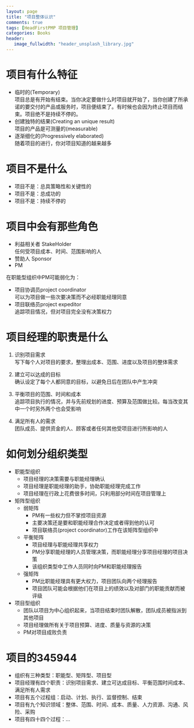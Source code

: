 ```yaml
---
layout: page
title: "项目整体认识"
comments: true
tags: [HeadFirstPMP 项目管理]
categories: Books 
header:
   image_fullwidth: "header_unsplash_library.jpg"
---
```


# 项目有什么特征

* 临时的(Temporary)   
项目总是有开始有结束。当你决定要做什么时项目就开始了，当你创建了所承诺的要交付的产品或服务时，项目便结束了。有时候也会因为终止项目而结束。项目绝不是持续不停的。
* 创建独特的结果(Creating an unique result)   
项目的产品是可测量的(measurable)
* 逐渐细化的(Progressively elaborated)     
随着项目的进行，你对项目知道的越来越多

# 项目不是什么

* 项目不是：总具策略性和关键性的
* 项目不是：总成功的
* 项目不是：持续不停的

# 项目中会有那些角色

* 利益相关者 StakeHolder     
任何受项目成本、时间、范围影响的人
* 赞助人 Sponsor
* PM

在职能型组织中PM可能弱化为：
* 项目协调员project coordinator     
可以为项目做一些次要决策而不必经职能经理同意
* 项目联络员project expeditor    
追踪项目情况，但对项目完全没有决策权力

# 项目经理的职责是什么

1. 识别项目需求   
写下每个人对项目的要求，整理出成本、范围、进度以及项目的整体需求

2. 建立可以达成的目标    
确认设定了每个人都同意的目标，以避免日后在团队中产生冲突

3. 平衡项目的范围、时间和成本    
追踪项目执行的情况，并与先前规划的进度、预算及范围做比较。每当改变其中一个时另外两个也会受影响

4. 满足所有人的需求     
团队成员、提供资金的人、顾客或者任何其他受项目进行所影响的人

# 如何划分组织类型

* 职能型组织   
    * 项目经理的决策需要与职能经理确认
    * 项目经理是职能经理的助手，协助职能经理完成工作
    * 项目经理在行政上花费很多时间，只利用部分时间在项目管理上
* 矩阵型组织
    * 弱矩阵
        * PM有一些权力但不掌控项目资源
        * 主要决策还是要和职能经理合作决定或者得到他的认可
        * 项目联络员(project coordinator)工作在该矩阵型组织中
    * 平衡矩阵
        * 项目经理与职能经理共享权力
        * PM分享职能经理的人员管理决策，而职能经理分享项目经理的项目决策
        * 该组织类型中工作人员同时向PM和职能经理报告
    * 强矩阵
        * PM比职能经理具有更大权力，项目团队向两个经理报告
        * 项目团队可能会根据他们在项目上的绩效以及对部门的职能贡献而被评级
* 项目型组织
    * 团队以项目为中心组织起来，当项目结束时团队解散，团队成员被指派到其他项目
    * 项目经理做所有关于项目预算、进度、质量与资源的决策
    * PM对项目成败负责

# 项目的345944

* 组织有三种类型：职能型、矩阵型、项目型
* 项目经理有四个职责：识别项目需求、建立可达成目标、平衡范围时间成本、满足所有人需求
* 项目有五个过程组：启动、计划、执行、监督控制、结束
* 项目有九个知识领域：整体、范围、时间、成本、质量、人力资源、沟通、风险、采购
* 项目有四十四个过程：...